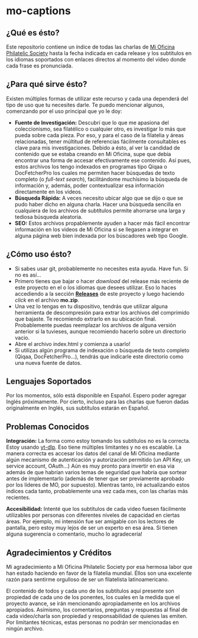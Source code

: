 # mo-captions
## ¿Qué es ésto?
Este repositorio contiene un índice de todas las charlas de [Mi Oficina Philatelic Society](https://mioficina.group) hasta la fecha indicada en cada release y los subtítulos en los idiomas soportados con enlaces directos al momento del video donde cada frase es pronunciada.

## ¿Para qué sirve ésto?
Existen múltiples formas de utilizar este recurso y cada una dependerá del tipo de uso que tu necesites darle. Te puedo mencionar algunos, comenzando por el uso principal que yo le doy:

- **Fuente de Investigación:** Descubrí que lo que me apasiona del coleccionismo, sea filatélico o cualquier otro, es investigar lo más que pueda sobre cada pieza. Por eso, y para el caso de la filatelia y áreas relacionadas, tener múltitud de referencias fácilmente consultables es clave para mis investigaciones. Debido a ésto, al ver la candidad de contenido que se estaba creando en Mi Oficina, supe que debía encontrar una forma de accesar efectivamente ese contenido. Así pues, estos archivos los tengo indexados en programas tipo Qiqaa o DocFetcherPro los cuales me permiten hacer búsquedas de texto completo (o _full-text search_), facilitándome muchísimo la búsqueda de información y, además, poder contextualizar esa información directamente en los videos.
- **Búsqueda Rápida:** A veces necesito ubicar algo que se dijo o que se pudo haber dicho en alguna charla. Hacer una búsqueda sencilla en cualquiera de los archivos de subtítulos permite ahorrarse una larga y tediosa búsqueda aleatoria.
- **SEO:** Estos archivos propablemente ayuden a hacer más fácil encontrar información en los videos de Mi Oficina si se llegasen a integrar en alguna página web bien indexada por los búscadores web tipo Google.

## ¿Cómo uso ésto?
- Si sabes usar git, probablemente no necesites esta ayuda. Have fun. Si no es así...
- Primero tienes que bajar o hacer _download_ del release más reciente de este proyecto en el o los idiomas que desees utilizar. Eso lo haces accediendo a la sección [**Releases**](https://github.com/willcastillo/mo-captions/releases) de este proyecto y luego haciendo _click_ en el archivo **mo.zip**.
- Una vez lo tengas en tu dispositivo, tendrás que utilizar alguna herramienta de descompresión para extrar los archivos del comprimido que bajaste. Te recomiendo extrarlo en su ubicación final. Probablemente puedas reemplazar los archivos de alguna versión anterior si la tuvieses, aunque recomiendo hacerlo sobre un directorio vacio.
- Abre el archivo index.html y comienza a usarlo!
- Si utilizas algún programa de indexación o búsqueda de texto completo (Qiqaa, DocFetcherPro...), tendrás que indicarle este directorio como una nueva fuente de datos.

## Lenguajes Soportados
Por los momentos, sólo está disponible en Español. Espero poder agregar Inglés próximamente. Por cierto, incluso para las charlas que fueron dadas originalmente en Inglés, sus subtítulos estarán en Español.

## Problemas Conocidos
**Integración:** La forma como estoy tomando los subtítulos no es la correcta. Estoy usando [yt-dlp](https://github.com/yt-dlp/yt-dlp). Eso tiene múltiples limitantes y no es escalable. La manera correcta es accesar los datos del canal de Mi Oficina mediante algún mecanismo de autenticación y autorización permitido (un API Key, un service account, OAuth...) Aún es muy pronto para invertir en esa via además de que habrían varios temas de seguridad que habría que sortear antes de implementarlo (además de tener que ser previamente aprobado por los líderes de MO, por supuesto). Mientras tanto, iré actualizando estos índices cada tanto, probablemente una vez cada mes, con las charlas más recientes.

**Accesibilidad:** Intenté que los subtítulos de cada video fuesen fácilmente utilizables por personas con diferentes niveles de capacidad en ciertas áreas. Por ejemplo, mi intensión fue ser amigable con los lectores de pantalla, pero estoy muy lejos de ser un experto en esa área. Si tienen alguna sugerencia o comentario, mucho lo agradecería!

## Agradecimientos y Créditos
Mi agradecimiento a Mi Oficina Philatelic Society por esa hermosa labor que han estado haciendo en favor de la filatelia mundial. Éllos son una excelente razón para sentirme orgulloso de ser un filatelista latinoamericano.

El contenido de todos y cada uno de los subtítulos aquí presente son propiedad de cada uno de los ponentes, los cuales en la medida que el proyecto avance, se irán mencionando apropiadamente en los archivos apropiados. Asímismo, los comentarios, preguntas y respuestas al final de cada video/charla son propiedad y responsabilidad de quienes las emiten. Por limitantes técnicas, estas personas no podrán ser mencionadas en ningún archivo.
